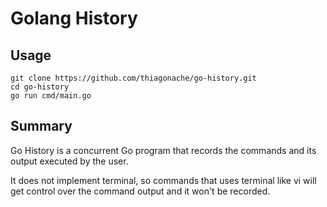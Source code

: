 # Golang History

## Usage

```shell
git clone https://github.com/thiagonache/go-history.git
cd go-history
go run cmd/main.go
```

## Summary

Go History is a concurrent Go program that records the commands and its output
executed by the user.

It does not implement terminal, so commands that uses terminal like vi
will get control over the command output and it won't be recorded.
